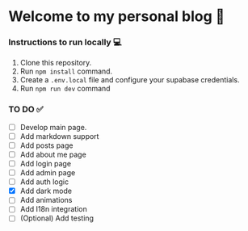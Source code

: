 # Welcome to my personal blog 🙂

### Instructions to run locally 💻

1. Clone this repository.
2. Run `npm install` command.
3. Create a `.env.local` file and configure your supabase credentials.
4. Run `npm run dev` command

### TO DO ✅

- [ ] Develop main page.
- [ ] Add markdown support
- [ ] Add posts page
- [ ] Add about me page
- [ ] Add login page
- [ ] Add admin page
- [ ] Add auth logic
- [x] Add dark mode
- [ ] Add animations
- [ ] Add I18n integration
- [ ] (Optional) Add testing
